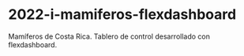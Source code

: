 # 2022-i-mamiferos-flexdashboard
Mamíferos de Costa Rica. Tablero de control desarrollado con flexdashboard.
